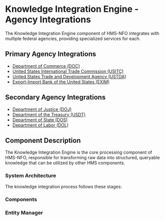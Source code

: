 # Knowledge Integration Engine - Agency Integrations

The Knowledge Integration Engine component of HMS-NFO integrates with multiple federal agencies, providing specialized services for each.

## Primary Agency Integrations

- [Department of Commerce (DOC)](../DOC/index.md)
- [United States International Trade Commission (USITC)](../USITC/index.md)
- [United States Trade and Development Agency (USTDA)](../USTDA/index.md)
- [Export-Import Bank of the United States (EXIM)](../EXIM/index.md)

## Secondary Agency Integrations

- [Department of Justice (DOJ)](../DOJ/index.md)
- [Department of the Treasury (USDT)](../USDT/index.md)
- [Department of State (DOS)](../DOS/index.md)
- [Department of Labor (DOL)](../DOL/index.md)

## Component Description

The Knowledge Integration Engine is the core processing component of HMS-NFO, responsible for transforming raw data into structured, queryable knowledge that can be utilized by other HMS components.

### System Architecture

The knowledge integration process follows these stages:

### Components

### Entity Manager

